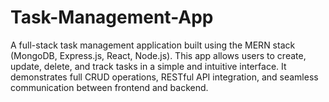# Task-Management-App
A full-stack task management application built using the MERN stack (MongoDB, Express.js, React, Node.js). This app allows users to create, update, delete, and track tasks in a simple and intuitive interface. It demonstrates full CRUD operations, RESTful API integration, and seamless communication between frontend and backend.

